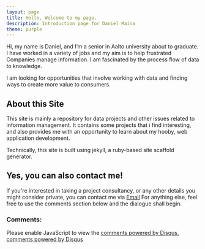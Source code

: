 ```yaml
---
layout: page
title: Hello, Welcome to my page.
description: Introduction page for Daniel Maina
theme: purple
---
```


Hi, my name is Daniel, and I’m a senior in Aalto university about to graduate. I have worked in a variety of jobs and my aim is to help frustrated Companies manage information. I am fascinated by the process flow of data to knowledge.

I am looking for opportunities that involve working with data and finding ways to create more value to consumers.

## About this Site

This site is mainly a repository for data projects and other issues related to information management. It contains some projects that i find interesting, and also provides me with an opportunity to learn about my hooby, web application development. 

Technically, this site is built using jekyll, a ruby-based site scaffold generator.

## Yes, you can also contact me! 

If you're interested in taking a project consultancy, or any other details you might consider private, you can contact me via [Email](fofungi@gmail.com) For anything else, feel free to use the comments section below and the dialogue shall begin.

### Comments:

<div id="disqus_thread"></div>
<script type="text/javascript">
  /* * * CONFIGURATION VARIABLES: EDIT BEFORE PASTING INTO YOUR WEBPAGE * * */
  var disqus_shortname = '{{site.disqushandler}}';

  /* * * DON'T EDIT BELOW THIS LINE * * */
  (function() {
      var dsq = document.createElement('script'); dsq.type = 'text/javascript'; dsq.async = true;
      dsq.src = '//' + disqus_shortname + '.disqus.com/embed.js';
      (document.getElementsByTagName('head')[0] || document.getElementsByTagName('body')[0]).appendChild(dsq);
  })();
</script>
<noscript>Please enable JavaScript to view the <a href="http://disqus.com/?ref_noscript">comments powered by Disqus.</a></noscript>
<a href="http://disqus.com" class="dsq-brlink">comments powered by <span class="logo-disqus">Disqus</span></a>
